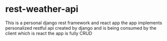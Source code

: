 # rest-weather-api
This is a personal django rest framework and react app  the app implements personalized restful api created by django and is being consumed by the client which is react the app is fully CRUD
